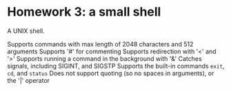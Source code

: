 # Homework 3: a small shell

A UNIX shell. 

Supports commands with max length of 2048 characters and 512 arguments
Supports '#' for commenting
Supports redirection with '<' and '>'
Supports running a command in the background with '&'
Catches signals, including SIGINT, and SIGSTP
Supports the built-in commands `exit`, `cd`, and `status`
Does not support quoting (so no spaces in arguments), or the '|' operator